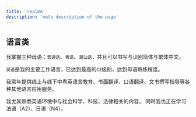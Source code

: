 ```yaml
---
title: 'realmA'
description: 'meta description of the page'
---
```

## 语言类

我掌握三种母语：`普通话`、`粤语`、`潮汕话`，并且可以书写与识别简体与繁体中文。

`英语`是我的主要工作语言，已达到最高的`C2`级别，达到母语熟练程度。

我常年提供线上与线下中粤英语言教育、书面翻译、口语翻译、文书撰写指导等各种其他语言应用服务。

我尤其熟悉英语环境中与社会科学、科技、法律相关的内容。 同时我也正在学习法语（A2）、日语（N4）。
